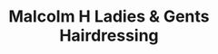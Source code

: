 ---
title: "Malcolm H Ladies & Gents Hairdressing"
url: /gateshead/malcolm-h-ladies-and-gents-hairdressing/
shop: hairdresser
---